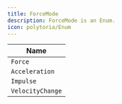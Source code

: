 ```yaml
---
title: ForceMode
description: ForceMode is an Enum.
icon: polytoria/Enum
---
```


| Name             |
| ---------------- |
| `Force`          |
| `Acceleration`   |
| `Impulse`        |
| `VelocityChange` |
